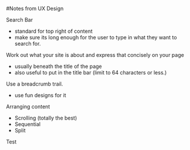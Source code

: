 #Notes from UX Design

Search Bar
* standard for top right of content
* make sure its long enough for the user to type in what they want to search for.

Work out what your site is about and express that concisely on your page
* usually beneath the title of the page
* also useful to put in the title bar (limit to 64 characters or less.)

Use a breadcrumb trail.
* use fun designs for it

Arranging content
* Scrolling (totally the best)
* Sequential
* Split

Test